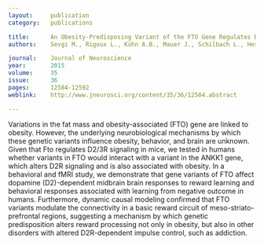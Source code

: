 ```yaml
---
layout:     publication
category:   publications

title:      An Obesity-Predisposing Variant of the FTO Gene Regulates D2R-Dependent Reward Learning
authors:    Sevgi M., Rigoux L., Kühn A.B., Mauer J., Schilbach L., Hess M.E., Gruendler T.O.J., Ullsperger M., Stephan K.E., Brüning J., & Tittgemeyer M.

journal:	Journal of Neuroscience
year:       2015 
volume:     35
issue:      36
pages:      12584-12592
weblink:    http://www.jneurosci.org/content/35/36/12584.abstract

---
```


Variations in the fat mass and obesity-associated (FTO) gene are linked to obesity. However, the underlying neurobiological mechanisms by which these genetic variants influence obesity, behavior, and brain are unknown. Given that Fto regulates D2/3R signaling in mice, we tested in humans whether variants in FTO would interact with a variant in the ANKK1 gene, which alters D2R signaling and is also associated with obesity. In a behavioral and fMRI study, we demonstrate that gene variants of FTO affect dopamine (D2)-dependent midbrain brain responses to reward learning and behavioral responses associated with learning from negative outcome in humans. Furthermore, dynamic causal modeling confirmed that FTO variants modulate the connectivity in a basic reward circuit of meso-striato-prefrontal regions, suggesting a mechanism by which genetic predisposition alters reward processing not only in obesity, but also in other disorders with altered D2R-dependent impulse control, such as addiction. 
